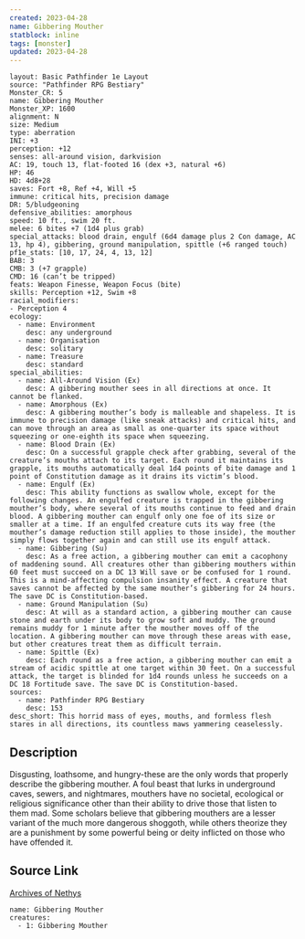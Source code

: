 ```yaml
---
created: 2023-04-28
name: Gibbering Mouther
statblock: inline
tags: [monster]
updated: 2023-04-28
---
```

```statblock
layout: Basic Pathfinder 1e Layout
source: "Pathfinder RPG Bestiary"
Monster_CR: 5
name: Gibbering Mouther
Monster_XP: 1600
alignment: N
size: Medium
type: aberration
INI: +3
perception: +12
senses: all-around vision, darkvision
AC: 19, touch 13, flat-footed 16 (dex +3, natural +6)
HP: 46
HD: 4d8+28
saves: Fort +8, Ref +4, Will +5
immune: critical hits, precision damage
DR: 5/bludgeoning
defensive_abilities: amorphous
speed: 10 ft., swim 20 ft.
melee: 6 bites +7 (1d4 plus grab)
special_attacks: blood drain, engulf (6d4 damage plus 2 Con damage, AC 13, hp 4), gibbering, ground manipulation, spittle (+6 ranged touch)
pf1e_stats: [10, 17, 24, 4, 13, 12]
BAB: 3
CMB: 3 (+7 grapple)
CMD: 16 (can’t be tripped)
feats: Weapon Finesse, Weapon Focus (bite)
skills: Perception +12, Swim +8
racial_modifiers:
- Perception 4
ecology:
  - name: Environment
    desc: any underground
  - name: Organisation
    desc: solitary
  - name: Treasure
    desc: standard
special_abilities:
  - name: All-Around Vision (Ex)
    desc: A gibbering mouther sees in all directions at once. It cannot be flanked.
  - name: Amorphous (Ex)
    desc: A gibbering mouther’s body is malleable and shapeless. It is immune to precision damage (like sneak attacks) and critical hits, and can move through an area as small as one-quarter its space without squeezing or one-eighth its space when squeezing.
  - name: Blood Drain (Ex)
    desc: On a successful grapple check after grabbing, several of the creature’s mouths attach to its target. Each round it maintains its grapple, its mouths automatically deal 1d4 points of bite damage and 1 point of Constitution damage as it drains its victim’s blood.
  - name: Engulf (Ex)
    desc: This ability functions as swallow whole, except for the following changes. An engulfed creature is trapped in the gibbering mouther’s body, where several of its mouths continue to feed and drain blood. A gibbering mouther can engulf only one foe of its size or smaller at a time. If an engulfed creature cuts its way free (the mouther’s damage reduction still applies to those inside), the mouther simply flows together again and can still use its engulf attack.
  - name: Gibbering (Su)
    desc: As a free action, a gibbering mouther can emit a cacophony of maddening sound. All creatures other than gibbering mouthers within 60 feet must succeed on a DC 13 Will save or be confused for 1 round. This is a mind-affecting compulsion insanity effect. A creature that saves cannot be affected by the same mouther’s gibbering for 24 hours. The save DC is Constitution-based.
  - name: Ground Manipulation (Su)
    desc: At will as a standard action, a gibbering mouther can cause stone and earth under its body to grow soft and muddy. The ground remains muddy for 1 minute after the mouther moves off of the location. A gibbering mouther can move through these areas with ease, but other creatures treat them as difficult terrain.
  - name: Spittle (Ex)
    desc: Each round as a free action, a gibbering mouther can emit a stream of acidic spittle at one target within 30 feet. On a successful attack, the target is blinded for 1d4 rounds unless he succeeds on a DC 18 Fortitude save. The save DC is Constitution-based.
sources:
  - name: Pathfinder RPG Bestiary
    desc: 153
desc_short: This horrid mass of eyes, mouths, and formless flesh stares in all directions, its countless maws yammering ceaselessly.
```
## Description
Disgusting, loathsome, and hungry-these are the only words that properly describe the gibbering mouther. A foul beast that lurks in underground caves, sewers, and nightmares, mouthers have no societal, ecological or religious significance other than their ability to drive those that listen to them mad. Some scholars believe that gibbering mouthers are a lesser variant of the much more dangerous shoggoth, while others theorize they are a punishment by some powerful being or deity inflicted on those who have offended it.
## Source Link
[Archives of Nethys](https://aonprd.com/MonsterDisplay.aspx?ItemName=Gibbering%20Mouther)
```encounter-table
name: Gibbering Mouther
creatures:
  - 1: Gibbering Mouther
```
